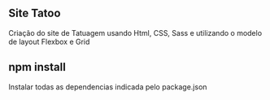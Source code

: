 ## Site Tatoo
Criação do site de Tatuagem usando Html, CSS, Sass e utilizando o modelo de layout Flexbox e Grid 

## npm install 
Instalar todas as dependencias indicada pelo package.json